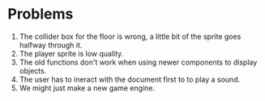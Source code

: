 # Problems
1. The collider box for the floor is wrong, a little bit of the sprite goes halfway through it.
2. The player sprite is low quality.
3. The old functions don't work when using newer components to display objects.
4. The user has to ineract with the document first to to play a sound.
5. We might just make a new game engine.
